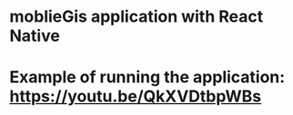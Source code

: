# moblieGis application with React Native
# Example of running the application: https://youtu.be/QkXVDtbpWBs
